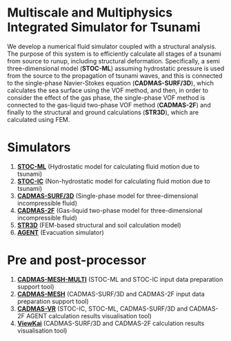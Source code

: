 # Multiscale and Multiphysics Integrated Simulator for Tsunami
We develop a numerical fluid simulator coupled with a structural analysis. The purpose of this system is to efficiently calculate all stages of a tsunami from source to runup, including structural deformation. 
Specifically, a semi three-dimensional model (**STOC-ML**) assuming hydrostatic pressure is used from the source to the propagation of tsunami waves, and this is connected to the single-phase Navier-Stokes equation (**CADMAS-SURF/3D**), which calculates the sea surface using the VOF method, and then, in order to consider the effect of the gas phase, the single-phase VOF method is connected to the gas-liquid two-phase VOF method (**CADMAS-2F**) and finally to the structural and ground calculations (**STR3D**), which are calculated using FEM.
# Simulators
1. [**STOC-ML**](https://github.com/CADMAS-SURF/Multiscale-and-Multiphysics-Integrated-Simulator-for-Tsunami/tree/main/Simulators/STOC) (Hydrostatic model for calculating fluid motion due to tsunami)
2. [**STOC-IC**](https://github.com/CADMAS-SURF/Multiscale-and-Multiphysics-Integrated-Simulator-for-Tsunami/tree/main/Simulators/STOC) (Non-hydrostatic model for calculating fluid motion due to tsunami)
3. [**CADMAS-SURF/3D**](https://github.com/CADMAS-SURF/Multiscale-and-Multiphysics-Integrated-Simulator-for-Tsunami/tree/main/Simulators/CADMAS-SURF%3A3D) (Single-phase model for three-dimensional incompressible fluid)
4. [**CADMAS-2F**](https://github.com/CADMAS-SURF/Multiscale-and-Multiphysics-Integrated-Simulator-for-Tsunami/tree/main/Simulators/CADMAS-2F) (Gas-liquid two-phase model for three-dimensional incompressible fluid)
5. [**STR3D**](https://github.com/CADMAS-SURF/Multiscale-and-Multiphysics-Integrated-Simulator-for-Tsunami/tree/main/Simulators/STR3D) (FEM-based structural and soil calculation model)
6. [**AGENT**](https://github.com/CADMAS-SURF/Multiscale-and-Multiphysics-Integrated-Simulator-for-Tsunami/tree/main/Simulators/AGENT) (Evacuation simulator)
# Pre and post-processor
1. [**CADMAS-MESH-MULTI**](https://github.com/CADMAS-SURF/Multiscale-and-Multiphysics-Integrated-Simulator-for-Tsunami/tree/main/Pre%20and%20post-processors/CADMAS-MESH-MULTI) (STOC-ML and STOC-IC input data preparation support tool)
2. [**CADMAS-MESH**](https://github.com/CADMAS-SURF/Multiscale-and-Multiphysics-Integrated-Simulator-for-Tsunami/tree/main/Pre%20and%20post-processors/CADMAS-MESH) (CADMAS-SURF/3D and CADMAS-2F input data preparation support tool)
3. [**CADMAS-VR**](https://github.com/CADMAS-SURF/Multiscale-and-Multiphysics-Integrated-Simulator-for-Tsunami/tree/main/Pre%20and%20post-processors/CADMAS-VR) (STOC-IC, STOC-ML, CADMAS-SURF/3D and CADMAS-2F AGENT calculation results visualisation tool)
4. [**ViewKai**](https://github.com/CADMAS-SURF/Multiscale-and-Multiphysics-Integrated-Simulator-for-Tsunami/tree/main/Pre%20and%20post-processors/ViewKai) (CADMAS-SURF/3D and CADMAS-2F calculation results visualisation tool)
 
